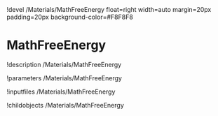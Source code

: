 <!-- MOOSE Object Documentation Stub: Remove this when content is added. -->!devel /Materials/MathFreeEnergy float=right width=auto margin=20px padding=20px background-color=#F8F8F8


# MathFreeEnergy
!description /Materials/MathFreeEnergy

!parameters /Materials/MathFreeEnergy

!inputfiles /Materials/MathFreeEnergy

!childobjects /Materials/MathFreeEnergy
